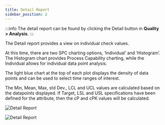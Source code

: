 ```yaml
---
title: Detail Report
sidebar_position: 2
---
```

:::info 
The detail report can be found by clicking the Detail button in **Quality > Analysis**.
:::

The Detail report provides a view on individual check values. 

At this time, there are two SPC charting options, ‘Individual’ and ‘Histogram’. The Histogram chart provides Process Capability charting, while the Individual allows for individual data point analysis.

The light blue chart at the top of each plot displays the density of data points and can be used to select time ranges of interest.

The Min, Mean, Max, std Dev., LCL and UCL values are calculated based on the datapoints displayed. If Target, LSL and USL specifications have been defined for the attribute, then the cP and cPK values will be calculated.

![Detail Report](/img/detail-report-1.png)


![Detail Report](/img/detail-report-2.png)

